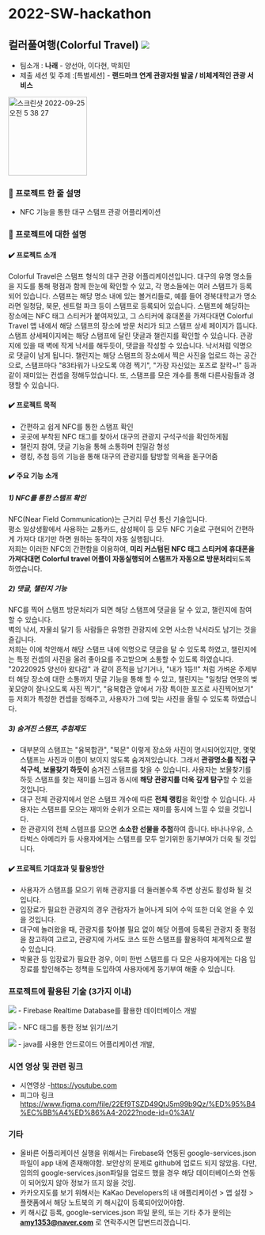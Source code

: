 # 2022-SW-hackathon
## 컬러풀여행(Colorful Travel) <a href="https://github.com/yang1318/2022-SW-hackathon"><img src="https://img.shields.io/badge/GitHub-000000?style=flat-square&logo=GitHub&logoColor=white"/></a>
- 팀소개 : **나래** - 양선아, 이다현, 박희민
- 제출 세션 및 주제 :[특별세션] - **랜드마크 연계 관광자원 발굴 / 비체계적인 관광 서비스**

<img width="159" alt="스크린샷 2022-09-25 오전 5 38 27" src="https://user-images.githubusercontent.com/63386322/192128210-20db1391-411c-4322-bd35-79953db7bf17.png">

  
### 🌈 프로젝트 한 줄 설명
  - NFC 기능을 통한 대구 스탬프 관광 어플리케이션
### 🌈 프로젝트에 대한 설명
#### ✔️ 프로젝트 소개
  
  Colorful Travel은 스탬프 형식의 대구 관광 어플리케이션입니다. 대구의 유명 명소들을 지도를 통해 평점과 함께 한눈에 확인할 수 있고, 각 명소들에는 여러 스탬프가 등록되어 있습니다. 스탬프는 해당 명소 내에 있는 볼거리들로, 예를 들어 경북대학교가 명소라면 일청담, 북문, 센트럴 파크 등이 스탬프로 등록되어 있습니다. 스탬프에 해당하는 장소에는 NFC 태그 스티커가 붙여져있고, 그 스티커에 휴대폰을 가져다대면 Colorful Travel 앱 내에서 해당 스탬프의 장소에 방문 처리가 되고 스탬프 상세 페이지가 뜹니다. 스탬프 상세페이지에는 해당 스탬프에 달린 댓글과 챌린지를 확인할 수 있습니다. 관광지에 있을 때 벽에 작게 낙서를 해두듯이, 댓글을 작성할 수 있습니다. 낙서처럼 익명으로 댓글이 남게 됩니다. 챌린지는 해당 스탬프의 장소에서 찍은 사진을 업로드 하는 공간으로, 스탬프마다 "83타워가 나오도록 야경 찍기", "가장 자신있는 포즈로 찰칵~!" 등과 같이 재미있는 컨셉을 정해두었습니다. 또, 스탬프를 모은 개수를 통해 다른사람들과 경쟁할 수 있습니다.   

#### ✔️ 프로젝트 목적

  - 간편하고 쉽게 NFC를 통한 스탬프 확인
  - 곳곳에 부착된 NFC 태그를 찾아서 대구의 관광지 구석구석을 확인하게됨
  - 챌린지 참여, 댓글 기능을 통해 소통하며 친밀감 형성
  - 랭킹, 추첨 등의 기능을 통해 대구의 관광지를 탐방할 의욕을 돋구어줌
  
#### ✔️ 주요 기능 소개

##### 1) NFC를 통한 스탬프 확인<br>
  NFC(Near Field Communication)는 근거리 무선 통신 기술입니다.<br>
  평소 일상생활에서 사용하는 교통카드, 삼성페이 등 모두 NFC 기술로 구현되어 간편하게 가져다 대기만 하면 원하는 동작이 자동 실행됩니다.<br>
  저희는 이러한 NFC의 간편함을 이용하여, **미리 커스텀된 NFC 태그 스티커에 휴대폰을 가져다대면 Colorful travel 어플이 자동실행되어 스탬프가 자동으로 방문처리**되도록 하였습니다.<br>  
##### 2) 댓글, 챌린지 기능<br>
  NFC를 찍어 스탬프 방문처리가 되면 해당 스탬프에 댓글을 달 수 있고, 챌린지에 참여할 수 있습니다.<br>
  벽의 낙서, 자물쇠 달기 등 사람들은 유명한 관광지에 오면 사소한 낙서라도 남기는 것을 즐깁니다.<br>
  저희는 이에 착안해서 해당 스탬프 내에 익명으로 댓글을 달 수 있도록 하였고, 챌린지에는 특정 컨셉의 사진을 올려 좋아요를 주고받으며 소통할 수 있도록 하였습니다. "20220925 양선아 왔다감" 과 같이 흔적을 남기거나, "내가 1등!!" 처럼 가벼운 주제부터 해당 장소에 대한 소통까지 댓글 기능을 통해 할 수 있고, 챌린지는 "일청담 연못의 벚꽃모양이 잘나오도록 사진 찍기", "융복합관 앞에서 가장 특이한 포즈로 사진찍어보기" 등 저희가 특정한 컨셉을 정해주고, 사용자가 그에 맞는 사진을 올릴 수 있도록 하였습니다.<br>
##### 3) 숨겨진 스탬프, 추첨제도<br>
  - 대부분의 스탬프는 "융복합관", "북문" 이렇게 장소와 사진이 명시되어있지만, 몇몇 스탬프는 사진과 이름이 보이지 않도록 숨겨져있습니다. 그래서 **관광명소를 직접 구석구석, 보물찾기 하듯이** 숨겨진 스탬프를 찾을 수 있습니다. 사용자는 보물찾기를 하듯 스탬프를 찾는 재미를 느낌과 동시에 **해당 관광지를 더욱 깊게 탐구**할 수 있을 것입니다.<br>
  - 대구 전체 관광지에서 얻은 스탬프 개수에 따른 **전체 랭킹**을 확인할 수 있습니다. 사용자는 스탬프를 모으는 재미와 순위가 오르는 재미를 동시에 느낄 수 있을 것입니다.<br>
  - 한 관광지의 전체 스템프를 모으면 **소소한 선물을 추첨**하여 줍니다. 바나나우유, 스타벅스 아메리카 등 사용자에게는 스탬프를 모두 얻기위한 동기부여가 더욱 될 것입니다.<br>
 #### ✔️ 프로젝트 기대효과 및 활용방안

  - 사용자가 스탬프를 모으기 위해 관광지를 더 둘러볼수록 주변 상권도 활성화 될 것입니다.<br>
  - 입장료가 필요한 관광지의 경우 관람자가 늘어나게 되어 수익 또한 더욱 얻을 수 있을 것입니다.<br>
  - 대구에 놀러왔을 때, 관광지를 찾아볼 필요 없이 해당 어플에 등록된 관광지 중 평점을 참고하여 고르고, 관광지에 가서도 코스 또한 스탬프를 활용하여 체계적으로 짤 수 있습니다.<br>
  - 박물관 등 입장료가 필요한 경우, 이미 한번 스탬프를 다 모은 사용자에게는 다음 입장료를 할인해주는 정책을 도입하여 사용자에게 동기부여 해줄 수 있습니다.<br>

### 프로젝트에 활용된 기술 (3가지 이내)

<img src="https://img.shields.io/badge/Firebase-FFCA28?style=flat-square&logo=firebase&logoColor=white"/> - Firebase Realtime Database를 활용한 데이터베이스 개발

<img src="https://img.shields.io/badge/NFC-000080?style=flat-square&logo=NFC&logoColor=white"/> - NFC 태그를 통한 정보 읽기/쓰기

<img src="https://img.shields.io/badge/AndroidStudio-0c70f2?style=flat-square&logo=AndroidStudio&logoColor=92b8b1"/> - java를 사용한 안드로이드 어플리케이션 개발,

### 시연 영상 및 관련 링크
- 시연영상
  -https://youtube.com
- 피그마 링크
  https://www.figma.com/file/22Ef9TSZD49QtJ5m99b9Qz/%ED%95%B4%EC%BB%A4%ED%86%A4-2022?node-id=0%3A1/  
### 기타
  - 올바른 어플리케이션 실행을 위해서는 Firebase와 연동된 google-services.json 파일이 app 내에 존재해야함. 보안상의 문제로 github에 업로드 되지 않았음. 다만, 임의의 google-services.json파일을 업로드 했을 경우 해당 데이터베이스와 연동이 되어있지 않아 정보가 뜨지 않을 것임.
  - 카카오지도를 보기 위해서는 KaKao Developers의 내 애플리케이션 > 앱 설정 > 플랫폼에서 해당 노트북의 키 해시값이 등록되어있어야함.
  - 키 해시값 등록, google-services.json 파일 문의, 또는 기타 추가 문의는 **amy1353@naver.com** 로 연락주시면 답변드리겠습니다.
